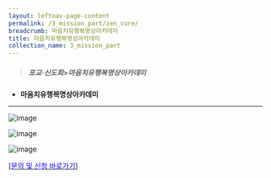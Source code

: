 ```yaml
---
layout: leftnav-page-content
permalink: /3_mission_part/zen_cure/
breadcrumb: 마음치유행복명상아카데미
title: 마음치유행복명상아카데미
collection_name: 3_mission_part
---
```


> ##### **포교·신도회>마음치유행복명상아카데미**

* **마음치유행복명상아카데미**
---

![image]({{site.baseurl}}/images/religious_part/s08_img_01.jpg)

![image]({{site.baseurl}}/images/religious_part/s08_img_02.jpg)

![image]({{site.baseurl}}/images/religious_part/s08_img_03.jpg)


[[<span style="color:blue">문의 및 신청 바로가기</span>] ](/1_0_templeNews/questions/)

<!-- please email [dosol-hwaam@naver.com](mailto:dosol-hwaam@naver.com).      -->

<!-- [years](https://www.google.com.sg/search?q=year&oq=year&aqs=chrome..69i57j69i61j0l4.326j0j4&sourceid=chrome&ie=UTF-8){:target="_blank"}  -->
